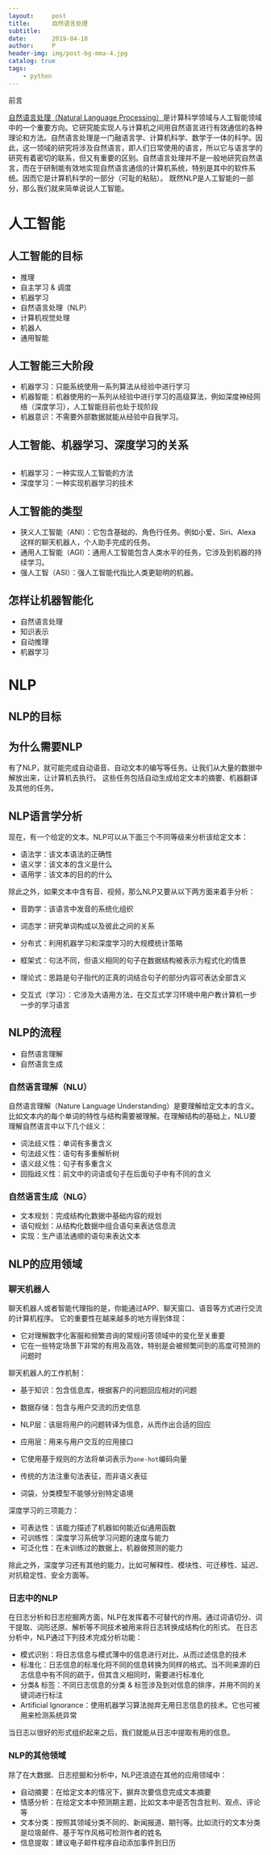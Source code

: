 ```yaml
---
layout:     post
title:      自然语言处理
subtitle:   
date:       2019-04-18
author:     P
header-img: img/post-bg-mma-4.jpg
catalog: true
tags:
    - python
---
```

前言

[自然语言处理（Natural Language Processing）](https://baike.baidu.com/item/%E8%87%AA%E7%84%B6%E8%AF%AD%E8%A8%80%E5%A4%84%E7%90%86)是计算科学领域与人工智能领域中的一个重要方向。它研究能实现人与计算机之间用自然语言进行有效通信的各种理论和方法。自然语言处理是一门融语言学、计算机科学、数学于一体的科学。因此，这一领域的研究将涉及自然语言，即人们日常使用的语言，所以它与语言学的研究有着密切的联系，但又有重要的区别。自然语言处理并不是一般地研究自然语言，而在于研制能有效地实现自然语言通信的计算机系统，特别是其中的软件系统。因而它是计算机科学的一部分（可耻的粘贴）。
既然NLP是人工智能的一部分，那么我们就来简单说说人工智能。

# 人工智能

## 人工智能的目标

- 推理
- 自主学习 & 调度
- 机器学习
- 自然语言处理（NLP）
- 计算机视觉处理
- 机器人
- 通用智能




## 人工智能三大阶段

- 机器学习：只能系统使用一系列算法从经验中进行学习
- 机器智能：机器使用的一系列从经验中进行学习的高级算法，例如深度神经网络（深度学习），人工智能目前也处于现阶段
- 机器意识：不需要外部数据就能从经验中自我学习。




## 人工智能、机器学习、深度学习的关系

<img src="https://img2018.cnblogs.com/blog/1168165/201903/1168165-20190318163424282-774752221.png" alt="" />

- 机器学习：一种实现人工智能的方法
- 深度学习：一种实现机器学习的技术




## 人工智能的类型

- 狭义人工智能（ANI）：它包含基础的、角色行任务。例如小爱、Siri、Alexa这样的聊天机器人，个人助手完成的任务。
- 通用人工智能（AGI）：通用人工智能包含人类水平的任务，它涉及到机器的持续学习。
- 强人工智（ASI）：强人工智能代指比人类更聪明的机器。




## 怎样让机器智能化

- 自然语言处理
- 知识表示
- 自动推理
- 机器学习




# NLP

## NLP的目标

## 为什么需要NLP

有了NLP，就可能完成自动语音、自动文本的编写等任务。让我们从大量的数据中解放出来，让计算机去执行。
这些任务包括自动生成给定文本的摘要、机器翻译及其他的任务。

## NLP语言学分析

现在，有一个给定的文本。NLP可以从下面三个不同等级来分析该给定文本：

- 语法学：该文本语法的正确性
- 语义学：该文本的含义是什么
- 语用学：该文本的目的的什么




除此之外，如果文本中含有音、视频，那么NLP又要从以下两方面来着手分析：

- 音韵学：该语言中发音的系统化组织
- 词态学：研究单词构成以及彼此之间的关系




- 分布式：利用机器学习和深度学习的大规模统计策略
- 框架式：句法不同，但语义相同的句子在数据结构被表示为程式化的情景
- 理论式：思路是句子指代的正真的词结合句子的部分内容可表达全部含义
- 交互式（学习）：它涉及大语用方法，在交互式学习环境中用户教计算机一步一步的学习语言




## NLP的流程

- 自然语言理解
- 自然语言生成




### 自然语言理解（NLU）

自然语言理解（Nature Language Understanding）是要理解给定文本的含义。比如文本内的每个单词的特性与结构需要被理解。在理解结构的基础上，NLU要理解自然语言中以下几个歧义：

- 词法歧义性：单词有多重含义
- 句法歧义性：语句有多重解析树
- 语义歧义性：句子有多重含义
- 回指歧义性：前文中的词语或句子在后面句子中有不同的含义




### 自然语言生成（NLG）

- 文本规划：完成结构化数据中基础内容的规划
- 语句规划：从结构化数据中组合语句来表达信息流
- 实现：生产语法通顺的语句来表达文本




## NLP的应用领域

### 聊天机器人

聊天机器人或者智能代理指的是，你能通过APP、聊天窗口、语音等方式进行交流的计算机程序。
它的重要性在越来越多的地方得到体现：

- 它对理解数字化客服和频繁咨询的常规问答领域中的变化至关重要
- 它在一些特定场景下非常的有用及高效，特别是会被频繁问到的高度可预测的问题时




聊天机器人的工作机制：

- 基于知识：包含信息库，根据客户的问题回应相对的问题
- 数据存储：包含与用户交流的历史信息
- NLP层：该层将用户的问题转译为信息，从而作出合适的回应
- 应用层：用来与用户交互的应用接口




- 它使用基于规则的方法将单词表示为`one-hot`编码向量
- 传统的方法注重句法表征，而非语义表征
- 词袋，分类模型不能够分别特定语境




深度学习的三项能力：

- 可表达性：该能力描述了机器如何能近似通用函数
- 可训练性：深度学习系统学习问题的速度与能力
- 可泛化性：在未训练过的数据上，机器做预测的能力




除此之外，深度学习还有其他的能力，比如可解释性、模块性、可迁移性、延迟、对抗稳定性、安全方面等。

### 日志中的NLP

在日志分析和日志挖掘两方面，NLP在发挥着不可替代的作用。通过词语切分、词干提取、词形还原、解析等不同技术被用来将日志转换成结构化的形式。
在日志分析中，NLP通过下列技术完成分析功能：

- 模式识别：将日志信息与模式薄中的信息进行对比，从而过滤信息的技术
- 标准化：日志信息的标准化将不同的信息转换为同样的格式。当不同来源的日志信息中有不同的疏于，但其含义相同时，需要进行标准化
- 分类& 标签：不同日志信息的分类 & 标签涉及到对信息的排序，并用不同的关键词进行标注
- Artificial Ignorance：使用机器学习算法抛弃无用日志信息的技术。它也可被用来检测系统异常




当日志以很好的形式组织起来之后，我们就能从日志中提取有用的信息。

### NLP的其他领域

除了在大数据、日志挖掘和分析中，NLP还浪迹在其他的应用领域中：

- 自动摘要：在给定文本的情况下，摒弃次要信息完成文本摘要
- 情感分析：在给定文本中预测期主题，比如文本中是否包含批判、观点、评论等
- 文本分类：按照其领域分类不同的、新闻报道、期刊等。比如流行的文本分类是垃圾邮件、基于写作风格可检测作者的姓名
- 信息提取：建议电子邮件程序自动添加事件到日历



